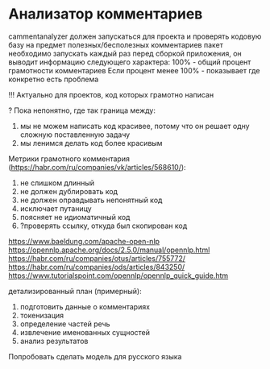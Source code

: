 <h1>Анализатор комментариев</h1>

cammentanalyzer должен запускаться для проекта и проверять
кодовую базу на предмет полезных/бесполезных комментариев
пакет необходимо запускать каждый раз перед сборкой приложения, он выводит информацию следующего характера:
100% - общий процент грамотности комментариев
Если процент менее 100% - показывает где конкретно есть проблема

!!! Актуально для проектов, код которых грамотно написан

? Пока непонятно, где так граница между:
1) мы не можем написать код красивее, потому что он решает одну сложную поставленную задачу
2) мы ленимся делать код более красивым

Метрики грамотного комментария
(https://habr.com/ru/companies/vk/articles/568610/):
1) не слишком длинный
2) не должен дублировать код
3) не должен оправдывать непонятный код
4) исключает путаницу
5) поясняет не идиоматичный код
6) ?проверять ссылку, откуда был скопирован код

https://www.baeldung.com/apache-open-nlp
https://opennlp.apache.org/docs/2.5.0/manual/opennlp.html
https://habr.com/ru/companies/otus/articles/755772/
https://habr.com/ru/companies/ods/articles/843250/
https://www.tutorialspoint.com/opennlp/opennlp_quick_guide.htm

детализированный план (примерный):
1) подготовить данные о комментариях
2) токенизация
3) определение частей речь
4) извлечение именованных сущностей
5) анализ результатов

Попробовать сделать модель для русского языка
